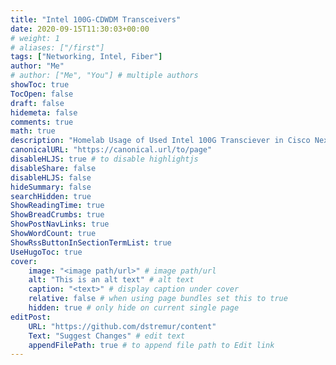 ```yaml
---
title: "Intel 100G-CDWDM Transceivers"
date: 2020-09-15T11:30:03+00:00
# weight: 1
# aliases: ["/first"]
tags: ["Networking, Intel, Fiber"]
author: "Me"
# author: ["Me", "You"] # multiple authors
showToc: true
TocOpen: false
draft: false
hidemeta: false
comments: true
math: true
description: "Homelab Usage of Used Intel 100G Transciever in Cisco Nexus Switch"
canonicalURL: "https://canonical.url/to/page"
disableHLJS: true # to disable highlightjs
disableShare: false
disableHLJS: false
hideSummary: false
searchHidden: true
ShowReadingTime: true
ShowBreadCrumbs: true
ShowPostNavLinks: true
ShowWordCount: true
ShowRssButtonInSectionTermList: true
UseHugoToc: true
cover:
    image: "<image path/url>" # image path/url
    alt: "This is an alt text" # alt text
    caption: "<text>" # display caption under cover
    relative: false # when using page bundles set this to true
    hidden: true # only hide on current single page
editPost:
    URL: "https://github.com/dstremur/content"
    Text: "Suggest Changes" # edit text
    appendFilePath: true # to append file path to Edit link
---
```




